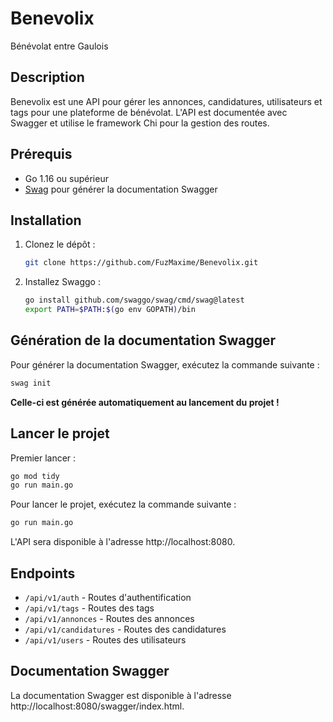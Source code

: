 # Benevolix

Bénévolat entre Gaulois

## Description

Benevolix est une API pour gérer les annonces, candidatures, utilisateurs et tags pour une plateforme de bénévolat. L'API est documentée avec Swagger et utilise le framework Chi pour la gestion des routes.

## Prérequis

- Go 1.16 ou supérieur
- [Swag](https://github.com/swaggo/swag) pour générer la documentation Swagger

## Installation

1. Clonez le dépôt :

   ```sh
   git clone https://github.com/FuzMaxime/Benevolix.git
   ```

2. Installez Swaggo :
   ```sh
   go install github.com/swaggo/swag/cmd/swag@latest
   export PATH=$PATH:$(go env GOPATH)/bin
   ```

## Génération de la documentation Swagger

Pour générer la documentation Swagger, exécutez la commande suivante :

```sh
swag init
```

**Celle-ci est générée automatiquement au lancement du projet !**

## Lancer le projet

Premier lancer :

```sh
go mod tidy
go run main.go
```

Pour lancer le projet, exécutez la commande suivante :

```sh
go run main.go
```

L'API sera disponible à l'adresse http://localhost:8080.

## Endpoints

- `/api/v1/auth` - Routes d'authentification
- `/api/v1/tags` - Routes des tags
- `/api/v1/annonces` - Routes des annonces
- `/api/v1/candidatures` - Routes des candidatures
- `/api/v1/users` - Routes des utilisateurs

## Documentation Swagger

La documentation Swagger est disponible à l'adresse http://localhost:8080/swagger/index.html.
